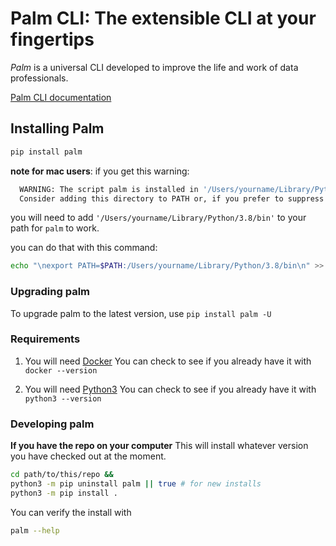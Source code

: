 # Palm CLI: The extensible CLI at your fingertips

_Palm_ is a universal CLI developed to improve the life and work of data professionals.

[Palm CLI documentation](https://palm-cli.readthedocs.io/en/latest/)

## Installing Palm

```bash
pip install palm
```

**note for mac users**: if you get this warning:

```bash
  WARNING: The script palm is installed in '/Users/yourname/Library/Python/3.8/bin' which is not on PATH.
  Consider adding this directory to PATH or, if you prefer to suppress this warning, use --no-warn-script-location.
```

you will need to add `'/Users/yourname/Library/Python/3.8/bin'` to your path for `palm` to work.

you can do that with this command:

```bash
echo "\nexport PATH=$PATH:/Users/yourname/Library/Python/3.8/bin\n" >> ~/.zprofile
```

### Upgrading palm

To upgrade palm to the latest version, use `pip install palm -U`

### Requirements

1. You will need [Docker](https://docs.docker.com/get-docker/)
   You can check to see if you already have it with `docker --version`

2. You will need [Python3](https://www.python.org/downloads/)
   You can check to see if you already have it with `python3 --version`

### Developing palm

**If you have the repo on your computer** This will install whatever version you have checked out at the moment.

```bash
cd path/to/this/repo &&
python3 -m pip uninstall palm || true # for new installs
python3 -m pip install .
```

You can verify the install with

```bash
palm --help
```

